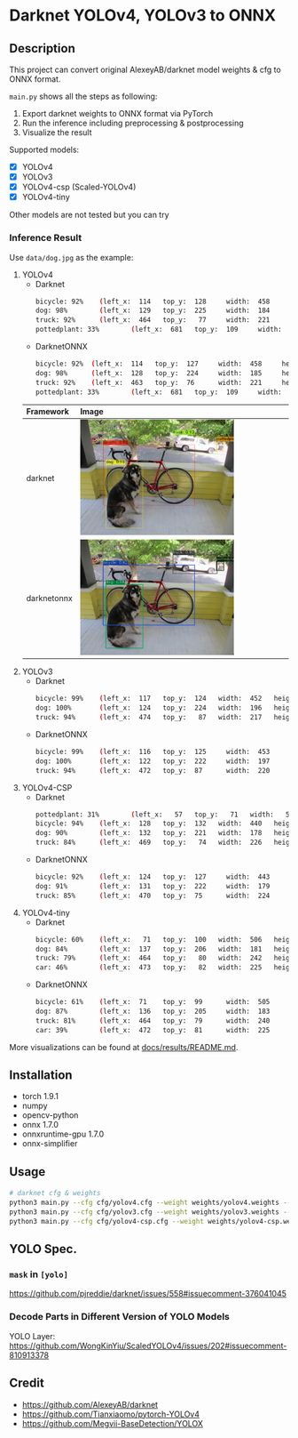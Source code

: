 # Darknet YOLOv4, YOLOv3 to ONNX
## Description
This project can convert original AlexeyAB/darknet model weights & cfg to ONNX format.  

`main.py` shows all the steps as following:  
1. Export darknet weights to ONNX format via PyTorch
2. Run the inference including preprocessing & postprocessing
3. Visualize the result

Supported models:  
- [x] YOLOv4
- [x] YOLOv3
- [x] YOLOv4-csp (Scaled-YOLOv4)
- [x] YOLOv4-tiny

Other models are not tested but you can try

### Inference Result
Use `data/dog.jpg` as the example:
1. YOLOv4
    - Darknet
        ```bash
        bicycle: 92%    (left_x:  114   top_y:  128     width:  458     height:  299)
        dog: 98%        (left_x:  129   top_y:  225     width:  184     height:  317)
        truck: 92%      (left_x:  464   top_y:   77     width:  221     height:   93)
        pottedplant: 33%        (left_x:  681   top_y:  109     width:   37     height:  45)
        ```
    - DarknetONNX
        ```bash
        bicycle: 92%  (left_x:  114   top_y:  127     width:  458     height:  299)
        dog: 98%      (left_x:  128   top_y:  224     width:  185     height:  317)
        truck: 92%    (left_x:  463   top_y:  76      width:  221     height:  93)
        pottedplant: 33%        (left_x:  681   top_y:  109     width:  36      height:  45)
        ```
    |Framework|Image|
    |-|-|
    |darknet|<img src="docs/results/darknet_yolov4_predictions.jpg" alt="drawing" width="75%"/>|  
    |darknetonnx|<img src="docs/results/onnx_yolov4_predictions.jpg" alt="drawing" width="75%"/>|
2. YOLOv3
    - Darknet
        ```bash
        bicycle: 99%    (left_x:  117   top_y:  124   width:  452   height:  309)
        dog: 100%       (left_x:  124   top_y:  224   width:  196   height:  320)
        truck: 94%      (left_x:  474   top_y:   87   width:  217   height:   79)
        ```
    - DarknetONNX
        ```bash
        bicycle: 99%    (left_x:  116   top_y:  125     width:  453     height:  307)
        dog: 100%       (left_x:  122   top_y:  222     width:  197     height:  321)
        truck: 94%      (left_x:  472   top_y:  87      width:  220     height:  79)
        ```
3. YOLOv4-CSP
    - Darknet
        ```bash
        pottedplant: 31%        (left_x:   57   top_y:   71   width:   56   height:   64)
        bicycle: 94%    (left_x:  128   top_y:  132   width:  440   height:  288)
        dog: 90%        (left_x:  132   top_y:  221   width:  178   height:  320)
        truck: 84%      (left_x:  469   top_y:   74   width:  226   height:   97)
        ```
    - DarknetONNX
        ```bash
        bicycle: 92%    (left_x:  124   top_y:  127     width:  443     height:  293)
        dog: 91%        (left_x:  131   top_y:  222     width:  179     height:  318)
        truck: 85%      (left_x:  470   top_y:  75      width:  224     height:  96)
        ```
4. YOLOv4-tiny
    - Darknet
        ```bash
        bicycle: 60%    (left_x:   71   top_y:  100   width:  506   height:  379)
        dog: 84%        (left_x:  137   top_y:  206   width:  181   height:  332)
        truck: 79%      (left_x:  464   top_y:   80   width:  242   height:   91)
        car: 46%        (left_x:  473   top_y:   82   width:  225   height:   92)
        ```
    - DarknetONNX
        ```bash
        bicycle: 61%    (left_x:  71    top_y:  99      width:  505     height:  380)
        dog: 87%        (left_x:  136   top_y:  205     width:  183     height:  336)
        truck: 81%      (left_x:  464   top_y:  79      width:  240     height:  91)
        car: 39%        (left_x:  472   top_y:  81      width:  225     height:  92)
        ```
More visualizations can be found at [docs/results/README.md](docs/results/README.md).

## Installation
- torch 1.9.1
- numpy
- opencv-python
- onnx 1.7.0
- onnxruntime-gpu 1.7.0
- onnx-simplifier

## Usage
```bash
# darknet cfg & weights
python3 main.py --cfg cfg/yolov4.cfg --weight weights/yolov4.weights --img data/dog.jpg --names data/coco.names
python3 main.py --cfg cfg/yolov3.cfg --weight weights/yolov3.weights --img data/dog.jpg --names data/coco.names
python3 main.py --cfg cfg/yolov4-csp.cfg --weight weights/yolov4-csp.weights --img data/dog.jpg --names data/coco.names
```

## YOLO Spec.
### `mask` in `[yolo]`
https://github.com/pjreddie/darknet/issues/558#issuecomment-376041045

### Decode Parts in Different Version of YOLO Models
YOLO Layer:
https://github.com/WongKinYiu/ScaledYOLOv4/issues/202#issuecomment-810913378

## Credit
- https://github.com/AlexeyAB/darknet
- https://github.com/Tianxiaomo/pytorch-YOLOv4
- https://github.com/Megvii-BaseDetection/YOLOX
